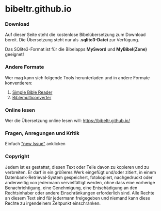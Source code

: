 # bibeltr.github.io

### Download
Auf dieser Seite steht die kostenlose Bibelübersetzung zum Download bereit.
Die Übersetzung steht nur als **.sqlite3-Datei** zur Verfügung.

Das SQlite3-Format ist für die Bibelapps **MySword** und **MyBibel(Zone)** geeignet! 
### Andere Formate
Wer mag kann sich folgende Tools herunterladen und in andere Formate konventieren:
1. [Simple Bible Reader](https://trumpet-call.org/simplebiblereader/)
2. [Biblemulticonverter](https://github.com/schierlm/BibleMultiConverter)

### Online lesen
Wer die Übersetzung online lesen will: https://bibeltr.github.io/

### Fragen, Anregungen und Kritik
Einfach ["new Issue"](https://github.com/bibeltr/bibeltr.github.io/issues/new) anklicken

### Copyright
Jedem ist es gestattet, diesen Text oder Teile davon zu kopieren und zu verbreiten. Er darf in ein größeres Werk eingefügt und/oder zitiert, in einem Datenbank-Retrieval-System gespeichert, fotokopiert, nachgedruckt oder anderweitig von jedermann vervielfältigt werden, ohne dass eine vorherige Benachrichtigung, eine Genehmigung, eine Entschädigung an den Rechtsinhaber oder andere Einschränkungen erforderlich sind. Alle Rechte an diesem Text sind für jedermann freigegeben und niemand kann diese Rechte zu irgendeinem Zeitpunkt einschränken.
